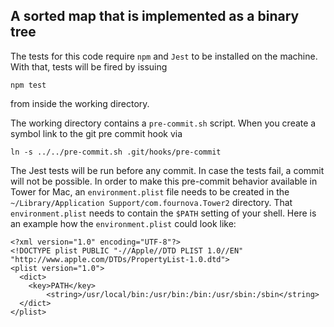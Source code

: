 ## A sorted map that is implemented as a binary tree

The tests for this code require `npm` and `Jest` to be installed on the machine. With that, tests will be fired by issuing

    npm test

from inside the working directory.

The working directory contains a `pre-commit.sh` script. When you create a symbol link to the git pre commit hook via

    ln -s ../../pre-commit.sh .git/hooks/pre-commit

The Jest tests will be run before any commit. In case the tests fail, a commit will not be possible. In order to make this pre-commit behavior available in Tower for Mac, an `environment.plist` file needs to be created in the `~/Library/Application Support/com.fournova.Tower2` directory. That `environment.plist` needs to contain the `$PATH` setting of your shell. Here is an example how the `environment.plist` could look like:

    <?xml version="1.0" encoding="UTF-8"?>
    <!DOCTYPE plist PUBLIC "-//Apple//DTD PLIST 1.0//EN" "http://www.apple.com/DTDs/PropertyList-1.0.dtd">
    <plist version="1.0">
      <dict>
        <key>PATH</key>
            <string>/usr/local/bin:/usr/bin:/bin:/usr/sbin:/sbin</string>
      </dict>
    </plist>

